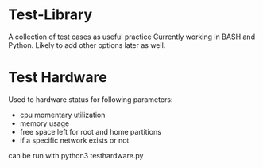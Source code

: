 # Test-Library

A collection of test cases as useful practice
Currently working in BASH and Python.
Likely to add other options later as well.

# Test Hardware

Used to hardware status for following parameters:
* cpu momentary utilization
* memory usage
* free space left for root and home partitions
* if a specific network exists or not

can be run with python3 testhardware.py
